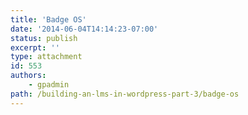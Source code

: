 ```yaml
---
title: 'Badge OS'
date: '2014-06-04T14:14:23-07:00'
status: publish
excerpt: ''
type: attachment
id: 553
authors:
    - gpadmin
path: /building-an-lms-in-wordpress-part-3/badge-os
---
```

<!DOCTYPE html PUBLIC "-//W3C//DTD HTML 4.0 Transitional//EN" "http://www.w3.org/TR/REC-html40/loose.dtd">
<?xml encoding="UTF-8">
